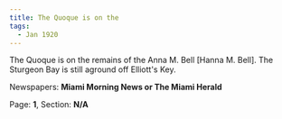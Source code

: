 ```yaml
---  
title: The Quoque is on the  
tags:  
  - Jan 1920  
---  
```

  
The Quoque is on the remains of the Anna M. Bell [Hanna M. Bell]. The Sturgeon Bay is still aground off Elliott's Key.  
  
Newspapers: **Miami Morning News or The Miami Herald**  
  
Page: **1**, Section: **N/A** 
